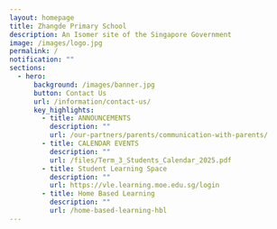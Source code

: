 ```yaml
---
layout: homepage
title: Zhangde Primary School
description: An Isomer site of the Singapore Government
image: /images/logo.jpg
permalink: /
notification: ""
sections:
  - hero:
      background: /images/banner.jpg
      button: Contact Us
      url: /information/contact-us/
      key_highlights:
        - title: ANNOUNCEMENTS
          description: ""
          url: /our-partners/parents/communication-with-parents/
        - title: CALENDAR EVENTS
          description: ""
          url: /files/Term_3_Students_Calendar_2025.pdf
        - title: Student Learning Space
          description: ""
          url: https://vle.learning.moe.edu.sg/login
        - title: Home Based Learning
          description: ""
          url: /home-based-learning-hbl
---
```

